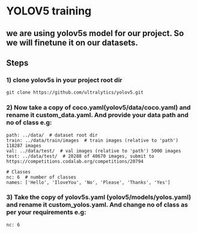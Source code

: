 # YOLOV5 training

## we are using yolov5s model for our project. So we will finetune it on our datasets.

## Steps
### 1) clone yolov5s in your project root dir
```
git clone https://github.com/ultralytics/yolov5.git
``` 
### 2) Now take a copy of coco.yaml(yolov5/data/coco.yaml) and rename it custom_data.yaml. And provide your data path and no of class e.g:
```
path: ../data/  # dataset root dir
train: ../data/train/images  # train images (relative to 'path') 118287 images
val: ../data/test/  # val images (relative to 'path') 5000 images
test: ../data/test/  # 20288 of 40670 images, submit to https://competitions.codalab.org/competitions/20794

# Classes
nc: 6  # number of classes
names: ['Hello', 'IloveYou', 'No', 'Please', 'Thanks', 'Yes'] 
```  
### 3) Take the copy of yolov5s.yaml (yolov5/models/yolos.yaml) and rename it custom_yolos.yaml. And change no of class as per your requirements e.g:
```
nc: 6  
```
